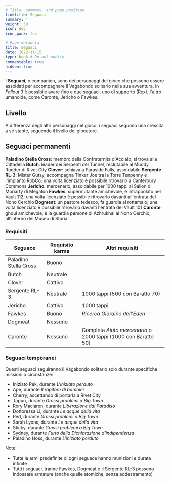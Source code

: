 ```yaml
---
# Title, summary, and page position.
linktitle: Seguaci
summary: ''
weight: 50
icon: dog
icon_pack: fas

# Page metadata.
title: Seguaci
date: 2022-11-15
type: book # Do not modify.
commentable: true
hidden: true
---
```


<div class="fo3">

I **Seguaci**, o companion, sono dei personaggi del gioco che possono essere assoldati per accompagnare il Vagabondo solitario nella sua avventura. In *Fallout 3* è possibile avere fino a due seguaci, uno di supporto (Rex), l'altro umanoide, come Caronte, Jericho o Fawkes.

## Livello

A differenza degli altri personaggi nel gioco, i seguaci seguono una crescita a se stante, seguendo il livello del giocatore.

## Seguaci permanenti

**Paladino Stella Cross**: membro della Confraternita d'Acciaio, si trova alla Cittadella
**Butch**: leader dei Serpenti del Tunnel, reclutabile al Muddy Rudder di Rivet City
**Clover**: schiava a Paraside Falls, assoldabile
**Sergente RL-3**: Mister Gutsy, accompagna Tinker Joe tra la Torre Tenpenny e l'impianto RobCo; una volta licenziato è possibile ritrovarlo a Canterbury Commons
**Jericho**: mercenario, assoldabile per 1000 tappi al Sallon di Moriarty di Megaton
**Fawkes**: supermutante amichevole, è intrappolato nel Vault 112; una volta licenziato è possibile ritrovarlo davanti all'entrata del Nono Cerchio
**Dogmeat**: un pastore tedesco, fa guardia al rottamaio; una volta licenziato è possibile ritrovarlo davanti l'entrata del Vault 101
**Caronte**: ghoul amichevole, è la guardia persone di Azhrukhal al Nono Cerchio, all'interno del Museo di Storia
 
### Requisiti

| Seguace               | Requisito karma | Altri requisiti                                                |
| --------------------- | --------------- | -------------------------------------------------------------- |
| Paladino Stella Cross | Buono           |                                                                |
| Butch                 | Neutrale        |                                                                |
| Clover                | Cattivo         |                                                                |
| Sergente RL-3         | Neutrale        | 1000 tappi (500 con Baratto 70)                                |
| Jericho               | Cattivo         | 1000 tappi                                                     |
| Fawkes                | Buono           | *Ricerca Giardino dell'Eden*                                   |
| Dogmeat               | Nessuno         |                                                                |
| Caronte               | Nessuno         | Completa *Aiuto mercenario* o 2000 tappi (1000 con Baratto 50) |

### Seguaci temporanei

Questi seguaci seguiranno il Vagabondo solitario solo durante specifiche missioni o circostanze:
- Iniziato Pek, durante *L'iniziato perduto*
- Ape, durante *Il rapitore di bambini*
- Cherry, accettando di portarla a Rivet City
- Tappo, durante *Grossi problemi a Big Town*
- Rory Maclaren, durante *Liberazione dal Paradiso*
- Dottoressa Li, durante *Le acque della vita*
- Red, durante *Grossi problemi a Big Town*
- Sarah Lyons, durante *Le acque della vita*
- Sticky, durante *Grossi problemi a Big Town*
- Sydney, durante *Furto della Dichiarazione d'indipendenza*
- Paladino Hoss, durante *L'iniziato perduto*

Note:
- Tutte le armi predefinite di ogni seguace hanno munizioni e durata infinite
- Tutti i seguaci, tranne Fawkes, Dogmeat e il Sergente RL-3  possono indossare armature (anche quelle atomiche, senza addestramento)

</div>